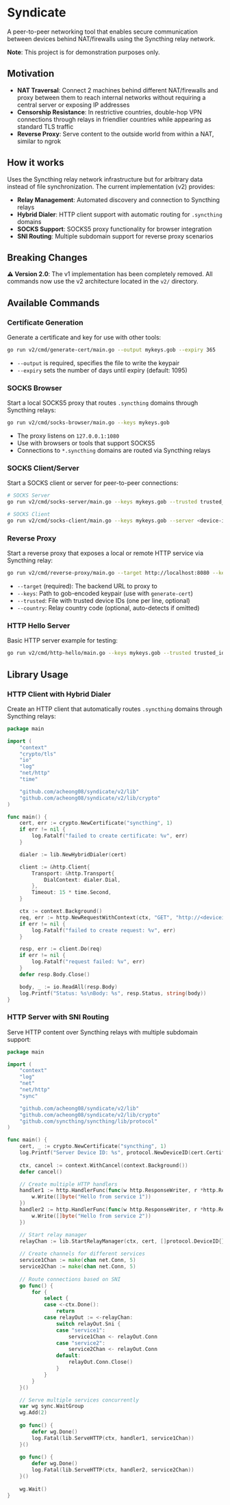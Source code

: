 # Syndicate

A peer-to-peer networking tool that enables secure communication between devices behind NAT/firewalls using the Syncthing relay network.

**Note**: This project is for demonstration purposes only.

## Motivation

- **NAT Traversal**: Connect 2 machines behind different NAT/firewalls and proxy between them to reach internal networks without requiring a central server or exposing IP addresses
- **Censorship Resistance**: In restrictive countries, double-hop VPN connections through relays in friendlier countries while appearing as standard TLS traffic
- **Reverse Proxy**: Serve content to the outside world from within a NAT, similar to ngrok

## How it works

Uses the Syncthing relay network infrastructure but for arbitrary data instead of file synchronization. The current implementation (v2) provides:

- **Relay Management**: Automated discovery and connection to Syncthing relays
- **Hybrid Dialer**: HTTP client support with automatic routing for `.syncthing` domains
- **SOCKS Support**: SOCKS5 proxy functionality for browser integration
- **SNI Routing**: Multiple subdomain support for reverse proxy scenarios

## Breaking Changes

**⚠️ Version 2.0**: The v1 implementation has been completely removed. All commands now use the v2 architecture located in the `v2/` directory.

## Available Commands

### Certificate Generation

Generate a certificate and key for use with other tools:

```bash
go run v2/cmd/generate-cert/main.go --output mykeys.gob --expiry 365
```

- `--output` is required, specifies the file to write the keypair
- `--expiry` sets the number of days until expiry (default: 1095)

### SOCKS Browser

Start a local SOCKS5 proxy that routes `.syncthing` domains through Syncthing relays:

```bash
go run v2/cmd/socks-browser/main.go --keys mykeys.gob
```

- The proxy listens on `127.0.0.1:1080`
- Use with browsers or tools that support SOCKS5
- Connections to `*.syncthing` domains are routed via Syncthing relays

### SOCKS Client/Server

Start a SOCKS client or server for peer-to-peer connections:

```bash
# SOCKS Server
go run v2/cmd/socks-server/main.go --keys mykeys.gob --trusted trusted_ids.txt

# SOCKS Client  
go run v2/cmd/socks-client/main.go --keys mykeys.gob --server <device-id>
```

### Reverse Proxy

Start a reverse proxy that exposes a local or remote HTTP service via Syncthing relay:

```bash
go run v2/cmd/reverse-proxy/main.go --target http://localhost:8080 --keys mykeys.gob --trusted trusted_ids.txt --country DE
```

- `--target` (required): The backend URL to proxy to
- `--keys`: Path to gob-encoded keypair (use with `generate-cert`)
- `--trusted`: File with trusted device IDs (one per line, optional)
- `--country`: Relay country code (optional, auto-detects if omitted)

### HTTP Hello Server

Basic HTTP server example for testing:

```bash
go run v2/cmd/http-hello/main.go --keys mykeys.gob --trusted trusted_ids.txt
```

## Library Usage

### HTTP Client with Hybrid Dialer

Create an HTTP client that automatically routes `.syncthing` domains through Syncthing relays:

```go
package main

import (
    "context"
    "crypto/tls"
    "io"
    "log"
    "net/http"
    "time"

    "github.com/acheong08/syndicate/v2/lib"
    "github.com/acheong08/syndicate/v2/lib/crypto"
)

func main() {
    cert, err := crypto.NewCertificate("syncthing", 1)
    if err != nil {
        log.Fatalf("failed to create certificate: %v", err)
    }

    dialer := lib.NewHybridDialer(cert)

    client := &http.Client{
        Transport: &http.Transport{
            DialContext: dialer.Dial,
        },
        Timeout: 15 * time.Second,
    }

    ctx := context.Background()
    req, err := http.NewRequestWithContext(ctx, "GET", "http://<deviceid>.syncthing/api/status", nil)
    if err != nil {
        log.Fatalf("failed to create request: %v", err)
    }

    resp, err := client.Do(req)
    if err != nil {
        log.Fatalf("request failed: %v", err)
    }
    defer resp.Body.Close()

    body, _ := io.ReadAll(resp.Body)
    log.Printf("Status: %s\nBody: %s", resp.Status, string(body))
}
```

### HTTP Server with SNI Routing

Serve HTTP content over Syncthing relays with multiple subdomain support:

```go
package main

import (
    "context"
    "log"
    "net"
    "net/http"
    "sync"

    "github.com/acheong08/syndicate/v2/lib"
    "github.com/acheong08/syndicate/v2/lib/crypto"
    "github.com/syncthing/syncthing/lib/protocol"
)

func main() {
    cert, _ := crypto.NewCertificate("syncthing", 1)
    log.Printf("Server Device ID: %s", protocol.NewDeviceID(cert.Certificate[0]))
    
    ctx, cancel := context.WithCancel(context.Background())
    defer cancel()

    // Create multiple HTTP handlers
    handler1 := http.HandlerFunc(func(w http.ResponseWriter, r *http.Request) {
        w.Write([]byte("Hello from service 1"))
    })
    handler2 := http.HandlerFunc(func(w http.ResponseWriter, r *http.Request) {
        w.Write([]byte("Hello from service 2"))
    })

    // Start relay manager
    relayChan := lib.StartRelayManager(ctx, cert, []protocol.DeviceID{}, "DE")
    
    // Create channels for different services
    service1Chan := make(chan net.Conn, 5)
    service2Chan := make(chan net.Conn, 5)
    
    // Route connections based on SNI
    go func() {
        for {
            select {
            case <-ctx.Done():
                return
            case relayOut := <-relayChan:
                switch relayOut.Sni {
                case "service1":
                    service1Chan <- relayOut.Conn
                case "service2":
                    service2Chan <- relayOut.Conn
                default:
                    relayOut.Conn.Close()
                }
            }
        }
    }()

    // Serve multiple services concurrently
    var wg sync.WaitGroup
    wg.Add(2)
    
    go func() {
        defer wg.Done()
        log.Fatal(lib.ServeHTTP(ctx, handler1, service1Chan))
    }()
    
    go func() {
        defer wg.Done()
        log.Fatal(lib.ServeHTTP(ctx, handler2, service2Chan))
    }()
    
    wg.Wait()
}
```
